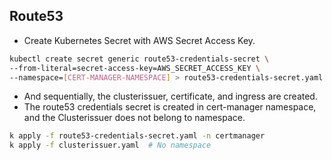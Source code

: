 ## Route53

- Create Kubernetes Secret with AWS Secret Access Key.

```bash
kubectl create secret generic route53-credentials-secret \
--from-literal=secret-access-key=AWS_SECRET_ACCESS_KEY \
--namespace=[CERT-MANAGER-NAMESPACE] > route53-credentials-secret.yaml
```

- And sequentially, the clusterissuer, certificate, and ingress are created.
- The route53 credentials secret is created in cert-manager namespace, and the Clusterissuer does not belong to namespace.

```bash
k apply -f route53-credentials-secret.yaml -n certmanager
k apply -f clusterissuer.yaml  # No namespace
```
